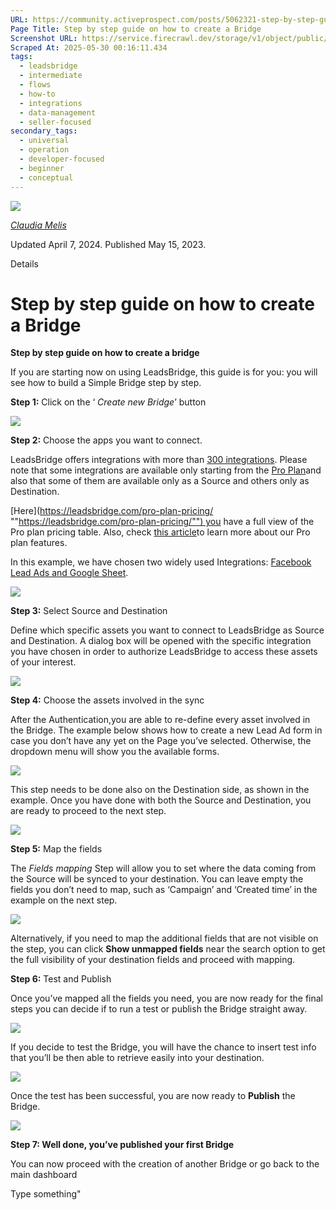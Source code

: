 ```yaml
---
URL: https://community.activeprospect.com/posts/5062321-step-by-step-guide-on-how-to-create-a-bridge
Page Title: Step by step guide on how to create a Bridge
Screenshot URL: https://service.firecrawl.dev/storage/v1/object/public/media/screenshot-1d36f2b8-98ff-4828-82ed-c30238b5f6e6.png
Scraped At: 2025-05-30 00:16:11.434
tags:
  - leadsbridge
  - intermediate
  - flows
  - how-to
  - integrations
  - data-management
  - seller-focused
secondary_tags:
  - universal
  - operation
  - developer-focused
  - beginner
  - conceptual
---
```


[![](https://content2.bloomfire.com/avatars/users/1451136/thumb/thumbnail.png?f=1623686660&Expires=1748567763&Signature=UBNSslGLM1FqjguGtJJriNdu5W1L1c43ZIGiGcfN2STml6Ul4gIlVOF7WaqYTskfjKyvVtcm2Acfju0AON0ryhslrbSkV4QwT9Q1VYPCStySO-cHqnwUiuGSxQMgN24ELmpCoznNdb-15lWZOhW3mNsJhk1B9Ltr478mvGtTvfGmwVCXaasStQMChwn2RMh96mf3NJ9Zl0t-HiPSN2vfzLug8AWSpYXm~KtEEkmw8g-lbsnN6QlGDU7iFuwYZN~N-htRIhXkfUEjlWj9lwrvRkx7ShqZnxk3kdtXLD1zWODvOlwkjwgIJ-mRkho0hHtb4frZWy0wfHMg3UK28PIyBQ__&Key-Pair-Id=APKAIDFCFZ2UHE5LPIUA)](https://community.activeprospect.com/memberships/8017840-claudia-melis)

[_Claudia Melis_](https://community.activeprospect.com/memberships/8017840-claudia-melis)

Updated April 7, 2024. Published May 15, 2023.

Details

# Step by step guide on how to create a Bridge

**Step by step guide on how to create a bridge**

If you are starting now on using LeadsBridge, this guide is for you: you will see how to build a Simple Bridge step by step.

**Step 1:** Click on the ‘ _Create new Bridge_’ button

![](https://content1.bloomfire.com/thumbnails/contents/003/891/379/original.png?f=1695108200&Expires=1748567763&Signature=FQGDXXMKdy92h0USp6GwgNoHHyjyXX5AM3ZkS2D73uVO6OF~x~J2LnxKU70dAqvnxvbp4WaRY3O8ndYiuR9uy3JMHVHI7anVWO-6WhKvxh2-oqYo46Z9hUF-oC5Q6Yd5wdSlRnnXKqf8ErPfWa3bhS5lkg27ESrx1Ll-Amus~yvS~rjRyIWPyLhc42mr-FRqK1gVnHd6a9wFXd5GB8PVsn3e1QQnac9UMkGtdKBRuWgpsLtBrCPooye1u89Cf7vcts6mf2oHltTZ9uNjs1oj7WIqzpXoUl~40uYBQfFMoJRMzRU7d-WIsHxum6b1KXYnW~GiOUxkN~vo1vXMVqLNEg__&Key-Pair-Id=APKAIDFCFZ2UHE5LPIUA)

**Step 2:** Choose the apps you want to connect.

LeadsBridge offers integrations with more than [300 integrations](https://leadsbridge.com/integrations/). Please note that some integrations are available only starting from the [Pro Plan](https://leadsbridge.com/pricing/)and also that some of them are available only as a Source and others only as Destination.

[Here](https://leadsbridge.com/pro-plan-pricing/ ""https://leadsbridge.com/pro-plan-pricing/"") you have a full view of the Pro plan pricing table. Also, check [this article](https://community.activeprospect.com/posts/5039672-how-do-i-choose-the-right-plan-for-me)to learn more about our Pro plan features.

In this example, we have chosen two widely used Integrations: [Facebook Lead Ads and Google Sheet](https://leadsbridge.com/integrations/facebook-lead-ads/google-sheets/).

![](https://content1.bloomfire.com/thumbnails/contents/003/891/380/original.png?f=1695108245&Expires=1748567763&Signature=jz4B6AeoKX6hdm1aoxoXYEQAZ2UIsYa52c7ZHzav9doaHtS7WXhK~hu9djTI8Aby8QS6NOs2-~yv6QZ624tjCB-kxk7oDWfVbSFDt66fQ2rmynYDF-3WRanCCW3T-xhVJHWkZb44ExNAJl9uS9huCaZ6jG~qMojnq-RT5H6pTLqyQCGrze11h6pWXgnFMYRBTlVxTLOeTME-YvttXPXwV0OMZDTPcTdcgb3yCW6kdg55u9Zx~zpcXdx~WUPf-NSVehm0EeXOwtOW9pjiT4khdw1VbRpxW~BaDdMjAaO~J9tP~DF9bHIEcrXa8qrZk0UVQ3~KfE0aZUj8k2pja9-cSQ__&Key-Pair-Id=APKAIDFCFZ2UHE5LPIUA)

**Step 3:** Select Source and Destination

Define which specific assets you want to connect to LeadsBridge as Source and Destination. A dialog box will be opened with the specific integration you have chosen in order to authorize LeadsBridge to access these assets of your interest.

![](https://content0.bloomfire.com/thumbnails/contents/003/891/381/original.png?f=1695108329&Expires=1748567763&Signature=CzpfKfEXQHYsoXLxAYU11Pp6J9OJnLu6hgBmXvR1uyswhGWDdIAK3TBuV-F~jooKcs6HDfAAQp4WbQZY-ZSCldzwuFGwJg7~ysUCxfAaAcmCxvGQpW5aJzc6T~i7hrHZ~ALJL1OLN9M8S3ngIbulzP68mK1DL1J1gCR0aAHkh8P2UlR82g91qbWR2Nsq330nYVLt-Rrs9H1P3LFmLULj~xdRYKkY5hBXwHT6AeZfFn31VIWcRhC3~NeRga0jkag5ir6dRalyzL9d4Qxeu04Gu5ww5GshN-2pknbOeLYVN4y5tDS2Q6-NJpRAeRLrs66vCqG6E7i~5OM7zmfYaexCAw__&Key-Pair-Id=APKAIDFCFZ2UHE5LPIUA)

**Step 4:** Choose the assets involved in the sync

After the Authentication,you are able to re-define every asset involved in the Bridge. The example below shows how to create a new Lead Ad form in case you don’t have any yet on the Page you’ve selected. Otherwise, the dropdown menu will show you the available forms.

![](https://content0.bloomfire.com/thumbnails/contents/003/891/382/original.png?f=1695108359&Expires=1748567763&Signature=Hqr80t-9ucrCYn-BV9gSGBqQfRbDaJPLJXsJ7HnY3EPNkqgnzD7JhvXNkhTGsUBXaa~4l~VAx7XX7izCQ1A~JgjE91lZauwxhBFUJjX~2fpBpceFCj~X~7yBnGE~qgO6NSD2Yp~ar9Of4VX833j17nsW-UUA3KbX4Tobblnwic2NFJO1Km4Drhcqej440DklSTVqHcdg-HAHCqq3iyIwXMvPLcSTRrCzpVxa8nEaigHeVFE0BnAuFjWYah07K7GGlQZGsqC~p420ds3pXa6kzooJAECe7xYNFCEKefr343aYsHqJ0klcdLW3b5y-XjFdzOQSnPR9rnKBaH~LXGe3iw__&Key-Pair-Id=APKAIDFCFZ2UHE5LPIUA)

This step needs to be done also on the Destination side, as shown in the example. Once you have done with both the Source and Destination, you are ready to proceed to the next step.

![](https://content1.bloomfire.com/thumbnails/contents/003/891/383/original.png?f=1695108389&Expires=1748567763&Signature=c0Tu5RT8K7~v6DPbfRJ0Hku6FaulpdCpITQ6A3OhGSLN4SfSHTupGntCUGsDk~zQHIQJDjTRuFkqGmrG71nudFZGawqv1HfQVYexklvb5iRZ44u5qhIPFP4oUG~fDnBT4h7ARY5H3FX6Du6ZzxjezjWodTL4Q0IpwNji~C0189WkDrNodlyXHF2C~nfpKJ7KlG3RfHl6cJF1pg96FFSFa76eLs~DFCNqBRxFiIcCt9WHOZsgSM9suZ2UG-2ytQkMxKA7AtThHs3jbiME8hov4BiJ4Q7DeA-wagpt~NGbsCJJ71beLzfYg~z15Dsz2XcPziDryNEF9r073S5uZXXW9g__&Key-Pair-Id=APKAIDFCFZ2UHE5LPIUA)

**Step 5:** Map the fields

The _Fields mapping_ Step will allow you to set where the data coming from the Source will be synced to your destination. You can leave empty the fields you don’t need to map, such as ‘Campaign’ and ‘Created time’ in the example on the next step.

![](https://content3.bloomfire.com/thumbnails/contents/004/254/952/original.png?f=1712327871&Expires=1748567764&Signature=jxf7OHU68U-sKenOJ-doV-OJ~QXUFBhs5y~4QI7aWA5E5lNGyQc3Ng3zFPT0BYvGDPim7JSCcymUvrjAYdKTBbPrIIvAZ0m~xXF9Vh3Q-oqjJ4LNUUhO1SYr5ABHeiNCM6LeK38QUIgVMftFZf4Ek9U~8aTd0Jxfn4f4naIEOOp9gzyBKZcb4tspSYRM93C9-NJMgQjyPm4I4B1TAu0TBZO86vI0q9v82UUtfPB2x-o4gGpk~MjP2I~gg4ekx9slTlyCVkxw8yu4E~n8EoPt8yeA8IMu48pK78M92~9Q09wmWsuj94ZQer5q0RSsm6uOnSvJIHZ4Wib2CxlC4ac5aA__&Key-Pair-Id=APKAIDFCFZ2UHE5LPIUA)

Alternatively, if you need to map the additional fields that are not visible on the step, you can click **Show unmapped fields** near the search option to get the full visibility of your destination fields and proceed with mapping.

**Step 6:** Test and Publish

Once you’ve mapped all the fields you need, you are now ready for the final steps you can decide if to run a test or publish the Bridge straight away.

![](https://content2.bloomfire.com/thumbnails/contents/004/254/961/original.png?f=1712328254&Expires=1748567764&Signature=vDeUdXJTfkxHnHonuDQMoa4rEueX5krqMDaeOMHsOQspga~rOJS4JjyGDS5QBiRV7TmbOl~RyeH2QckxCuEqJnYRaIEjNUQ8l5Omc35SlpXg4365TnV0v2nWM6R1nULf3TD1RPIAV6G0MubP5zpCDepOh8r4cwdbVC6SotT5tIocmgVbPQ9E6rjWahtD1BSZz3SQAOzrr~TdckOVKhhOEodm6KrdatLziNEq6IIm-h-JvDKyWaKPrALSuFDAFARuswC7007xhrgvOmm2MRrxM~SA3pk4pLtG4iTPviqGBcoXncmaQf9wRtWntCjPTgcOEWMoPTvvcAou9U6b16gdsA__&Key-Pair-Id=APKAIDFCFZ2UHE5LPIUA)

If you decide to test the Bridge, you will have the chance to insert test info that you’ll be then able to retrieve easily into your destination.

![](https://content1.bloomfire.com/thumbnails/contents/003/891/386/original.png?f=1695108525&Expires=1748567764&Signature=J-KuNzb1muXoe8ONdiJcz32hAJZo3xPcfuU5SCcsD0Yq~yIGUK6-DNP6Y1PFT5BVLuDKwLrsIs3ZZnU155HxEwberb6DKfIykKM4-qfq9HxYZ9liZazFgdcYowpm2AmIKY4FSyAviKUjhls7iKmDKAg5k05wwG5yN4riNQuY~dm8sbWZY5szQjquBBmVvodeSGyF4qHe7b81ynuV4v2T2pTJKJkNSqsC~1S5m8Z3BqkCD6sV-92e6XhkJQdmKFZavIRk2-aNcClMU4A0qpP5sncagTmRpn9R~OrjdXosoT~sQWGZzxsc2rizYGpcI-MgiF-sBqRgUjLUEym~-zbF3Q__&Key-Pair-Id=APKAIDFCFZ2UHE5LPIUA)

Once the test has been successful, you are now ready to **Publish** the Bridge.

![](https://content2.bloomfire.com/thumbnails/contents/003/891/387/original.png?f=1695108550&Expires=1748567764&Signature=pRPVjindbAt6vFqk1G0C-3Dnu2FX~MEMjV1ix8pdsmFI~6TtFmR1QyZMsrg-2qJklD8m6mNqFWFTKVqh0WA~iDO6oU90XUta09v2IpRAxmth7p0aX~WTq92yPn1yu674w4nDoIParSC3rZE4Te1RaEeXgreE-3x6wwApzfb5WTIscVG1TMxMab4OrlI~2EaBpJOmBM5GtZj3AKpECk1Z9baGHMiLffCZ8PQMgzDQEr-DrjldsfopW1NUzU1DwRb1Md18a7aUnzG4EEiL2-VWXI~a6RfEpx-IXDCECPOrVy3ucO-36RoLllVTK9NFzsJwQjNL1P4YdKmCN6MU6acQvQ__&Key-Pair-Id=APKAIDFCFZ2UHE5LPIUA)

**Step 7: Well done, you’ve published your first Bridge**

You can now proceed with the creation of another Bridge or go back to the main dashboard

Type something"

